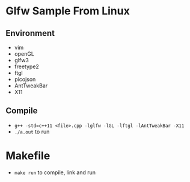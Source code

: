 # Glfw Sample From Linux

## Environment
- vim
- openGL
- glfw3
- freetype2
- ftgl
- picojson
- AntTweakBar
- X11

## Compile
- `g++ -std=c++11 <file>.cpp -lglfw -lGL -lftgl -lAntTweakBar -X11`
- `./a.out` to run

# Makefile
- `make run` to compile, link and run
